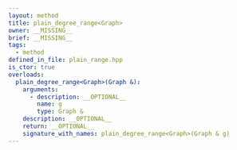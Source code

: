 ```yaml
---
layout: method
title: plain_degree_range<Graph>
owner: __MISSING__
brief: __MISSING__
tags:
  - method
defined_in_file: plain_range.hpp
is_ctor: true
overloads:
  plain_degree_range<Graph>(Graph &):
    arguments:
      - description: __OPTIONAL__
        name: g
        type: Graph &
    description: __OPTIONAL__
    return: __OPTIONAL__
    signature_with_names: plain_degree_range<Graph>(Graph & g)
---
```

